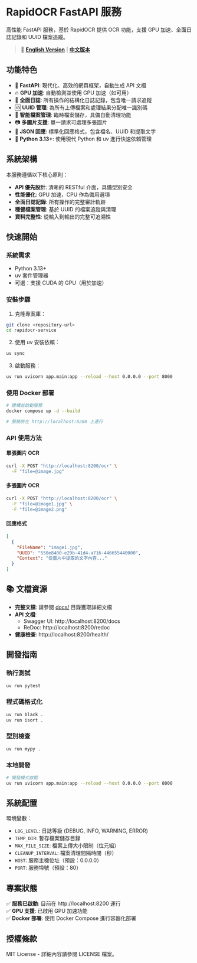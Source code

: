 # RapidOCR FastAPI 服務

高性能 FastAPI 服務，基於 RapidOCR 提供 OCR 功能，支援 GPU 加速、全面日誌記錄和 UUID 檔案追蹤。

> 📖 **[English Version](./README_EN.md)** | **[中文版本](./README.md)**

## 功能特色

- 🚀 **FastAPI**: 現代化、高效的網頁框架，自動生成 API 文檔
- 🔥 **GPU 加速**: 自動檢測並使用 GPU 加速（如可用）
- 📝 **全面日誌**: 所有操作的結構化日誌記錄，包含唯一請求追蹤
- 🆔 **UUID 管理**: 為所有上傳檔案和處理結果分配唯一識別碼
- 📁 **智能檔案管理**: 臨時檔案儲存，具備自動清理功能
- 📷 **多圖片支援**: 單一請求可處理多張圖片
- 🔄 **JSON 回應**: 標準化回應格式，包含檔名、UUID 和提取文字
- 🐍 **Python 3.13+**: 使用現代 Python 和 uv 進行快速依賴管理

## 系統架構

本服務遵循以下核心原則：
- **API 優先設計**: 清晰的 RESTful 介面，具備型別安全
- **性能優化**: GPU 加速，CPU 作為備用選項
- **全面日誌記錄**: 所有操作的完整審計軌跡
- **穩健檔案管理**: 基於 UUID 的檔案追蹤與清理
- **資料完整性**: 從輸入到輸出的完整可追溯性

## 快速開始

### 系統需求

- Python 3.13+
- uv 套件管理器
- 可選：支援 CUDA 的 GPU（用於加速）

### 安裝步驟

1. 克隆專案庫：
```bash
git clone <repository-url>
cd rapidocr-service
```

2. 使用 uv 安裝依賴：
```bash
uv sync
```

3. 啟動服務：
```bash
uv run uvicorn app.main:app --reload --host 0.0.0.0 --port 8000
```

### 使用 Docker 部署

```bash
# 建構並啟動服務
docker compose up -d --build

# 服務將在 http://localhost:8200 上運行
```

### API 使用方法

#### 單張圖片 OCR
```bash
curl -X POST "http://localhost:8200/ocr" \
  -F "file=@image.jpg"
```

#### 多張圖片 OCR
```bash
curl -X POST "http://localhost:8200/ocr" \
  -F "file=@image1.jpg" \
  -F "file=@image2.png"
```

#### 回應格式
```json
[
  {
    "FileName": "image1.jpg",
    "UUID": "550e8400-e29b-41d4-a716-446655440000",
    "Context": "從圖片中提取的文字內容..."
  }
]
```

## 📚 文檔資源

- **完整文檔**: 請參閱 [docs/](./docs/) 目錄獲取詳細文檔
- **API 文檔**:
  - Swagger UI: http://localhost:8200/docs
  - ReDoc: http://localhost:8200/redoc
- **健康檢查**: http://localhost:8200/health/

## 開發指南

### 執行測試
```bash
uv run pytest
```

### 程式碼格式化
```bash
uv run black .
uv run isort .
```

### 型別檢查
```bash
uv run mypy .
```

### 本地開發
```bash
# 開發模式啟動
uv run uvicorn app.main:app --reload --host 0.0.0.0 --port 8000
```

## 系統配置

環境變數：
- `LOG_LEVEL`: 日誌等級 (DEBUG, INFO, WARNING, ERROR)
- `TEMP_DIR`: 暫存檔案儲存目錄
- `MAX_FILE_SIZE`: 檔案上傳大小限制（位元組）
- `CLEANUP_INTERVAL`: 檔案清理間隔時間（秒）
- `HOST`: 服務主機位址（預設：0.0.0.0）
- `PORT`: 服務埠號（預設：80）

## 專案狀態

✅ **服務已啟動**: 目前在 http://localhost:8200 運行  
✅ **GPU 支援**: 已啟用 GPU 加速功能  
✅ **Docker 部署**: 使用 Docker Compose 進行容器化部署  

## 授權條款

MIT License - 詳細內容請參閱 LICENSE 檔案。
